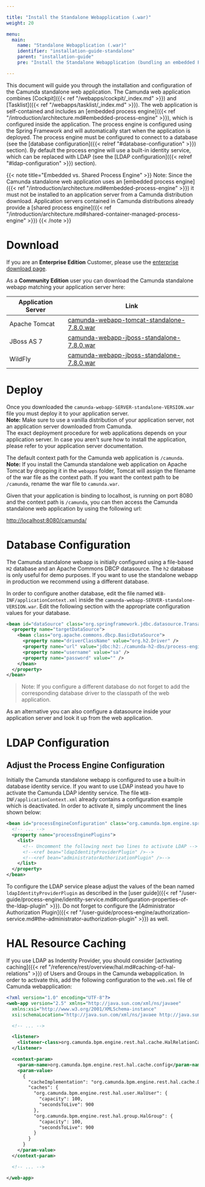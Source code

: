 ```yaml
---

title: "Install the Standalone Webapplication (.war)"
weight: 20

menu:
  main:
    name: "Standalone Webapplication (.war)"
    identifier: "installation-guide-standalone"
    parent: "installation-guide"
    pre: "Install the Standalone Webapplication (bundling an embedded Process Engine) inside an Application Server like Wildfly or Tomcat."

---
```



This document will guide you through the installation and configuration of the Camunda standalone web application.
The Camunda web application combines [Cockpit]({{< ref "/webapps/cockpit/_index.md" >}}) and [Tasklist]({{< ref "/webapps/tasklist/_index.md" >}}). The web application is self-contained and includes
an [embedded process engine]({{< ref "/introduction/architecture.md#embedded-process-engine" >}}), which is configured inside the application. The process engine is configured using the
Spring Framework and will automatically start when the application is deployed. The process engine must be configured
to connect to a database (see the [database configuration]({{< relref "#database-configuration" >}}) section). By default the process engine will use a built-in
identity service, which can be replaced with LDAP (see the [LDAP configuration]({{< relref "#ldap-configuration" >}}) section).

{{< note title="Embedded vs. Shared Process Engine" >}}
Note: Since the Camunda standalone web application uses an [embedded process engine]({{< ref "/introduction/architecture.md#embedded-process-engine" >}}) it must not be installed to an application server from a Camunda distribution download. Application servers contained in Camunda distributions already provide a [shared process engine]({{< ref "/introduction/architecture.md#shared-container-managed-process-engine" >}})
{{< /note >}}


# Download

If you are an **Enterprise Edition** Customer, please use the [enterprise download page](/enterprise/download/#full-distributions-and-standalone-web-applications).

As a **Community Edition** user you can download the Camunda standalone webapp matching your application server here:

<table class="table">
  <thead>
    <tr>
      <th>Application Server</th>
      <th>Link</th>
    </tr>      
  </thead>
  <tbody>
    <tr>
      <td>Apache Tomcat</td>
      <td>
        <a href="//downloads.camunda.cloud/release/camunda-bpm/tomcat/7.8/camunda-webapp-tomcat-standalone-7.8.0.war">
          camunda-webapp-tomcat-standalone-7.8.0.war
        </a>
      </td>
    </tr>
    <tr>
      <td>JBoss AS 7</td>
      <td>
        <a href="//downloads.camunda.cloud/release/camunda-bpm/jboss/7.8/camunda-webapp-jboss-standalone-7.8.0.war">
          camunda-webapp-jboss-standalone-7.8.0.war
        </a>
      </td>
    </tr>
    <tr>
      <td>WildFly</td>
      <td>
        <a href="//downloads.camunda.cloud/release/camunda-bpm/jboss/7.8/camunda-webapp-jboss-standalone-7.8.0.war">
          camunda-webapp-jboss-standalone-7.8.0.war
        </a>
      </td>
    </tr>
  </tbody>
</table>


# Deploy

Once you downloaded the `camunda-webapp-SERVER-standalone-VERSION.war` file you
must deploy it to your application server.<br>
**Note:** Make sure to use a vanilla distribution of your application server, not an application server downloaded
from Camunda.<br>
The exact deployment procedure for web applications depends on
your application server. In case you aren't sure how to install the application, please refer to your application server documentation.


The default context path for the Camunda web application is `/camunda`.<br>
**Note:** If you install the Camunda standalone web application on Apache Tomcat by dropping
it in the `webapps` folder, Tomcat will assign the filename of the war file as
the context path. If you want the context path to be `/camunda`, rename the war
file to `camunda.war`.

Given that your application is binding to localhost, is running on port 8080
and the context path is `/camunda`, you can then access the Camunda standalone
web application by using the following url:

[http://localhost:8080/camunda/](http://localhost:8080/camunda/)


# Database Configuration

The Camunda standalone webapp is initially configured using a file-based `H2` database
and an Apache Commons DBCP datasource. The `h2` database is only useful for demo purposes.
If you want to use the standalone webapp in production we recommend using a different database.

In order to configure another database, edit the file named `WEB-INF/applicationContext.xml` inside the
`camunda-webapp-SERVER-standalone-VERSION.war`. Edit the following section with the appropriate configuration values for your database.

```xml
<bean id="dataSource" class="org.springframework.jdbc.datasource.TransactionAwareDataSourceProxy">
  <property name="targetDataSource">
    <bean class="org.apache.commons.dbcp.BasicDataSource">
      <property name="driverClassName" value="org.h2.Driver" />
      <property name="url" value="jdbc:h2:./camunda-h2-dbs/process-engine;MVCC=TRUE;TRACE_LEVEL_FILE=0;DB_CLOSE_ON_EXIT=FALSE" />
      <property name="username" value="sa" />
      <property name="password" value="" />
    </bean>
  </property>
</bean>
```

> Note: If you configure a different database do not forget to add the corresponding database driver to the classpath of the web application.

As an alternative you can also configure a datasource inside your application server and look it up from the web application.


# LDAP Configuration

## Adjust the Process Engine Configuration

Initially the Camunda standalone webapp is configured to use a built-in database identity service.
If you want to use LDAP instead you have to activate the Camunda LDAP identity service. The file
`WEB-INF/applicationContext.xml` already contains a configuration example which is deactivated. In
order to activate it, simply uncomment the lines shown below:

```xml
<bean id="processEngineConfiguration" class="org.camunda.bpm.engine.spring.SpringProcessEngineConfiguration">
  <!-- ... -->
  <property name="processEnginePlugins">
    <list>
      <!-- Uncomment the following next two lines to activate LDAP -->
      <!--<ref bean="ldapIdentityProviderPlugin" />-->
      <!--<ref bean="administratorAuthorizationPlugin" />-->
    </list>
  </property>
</bean>
```

To configure the LDAP service please adjust the values of the bean named `ldapIdentityProviderPlugin` as described in the [user guide]({{< ref "/user-guide/process-engine/identity-service.md#configuration-properties-of-the-ldap-plugin" >}}).
Do not forget to configure the [Administrator Authorization Plugin]({{< ref "/user-guide/process-engine/authorization-service.md#the-administrator-authorization-plugin" >}}) as well.


# HAL Resource Caching

If you use LDAP as Indentity Provider, you should consider [activating caching]({{< ref "/reference/rest/overview/hal.md#caching-of-hal-relations" >}}) of Users and Groups in the Camunda webapplication. In order to activate this, add the following configuration to the `web.xml` file of Camunda webapplication:

```xml
<?xml version="1.0" encoding="UTF-8"?>
<web-app version="2.5" xmlns="http://java.sun.com/xml/ns/javaee"
  xmlns:xsi="http://www.w3.org/2001/XMLSchema-instance"
  xsi:schemaLocation="http://java.sun.com/xml/ns/javaee http://java.sun.com/xml/ns/javaee/web-app_2_5.xsd">

  <!-- ... -->

  <listener>
    <listener-class>org.camunda.bpm.engine.rest.hal.cache.HalRelationCacheBootstrap</listener-class>
  </listener>

  <context-param>
    <param-name>org.camunda.bpm.engine.rest.hal.cache.config</param-name>
    <param-value>
      {
        "cacheImplementation": "org.camunda.bpm.engine.rest.hal.cache.DefaultHalResourceCache",
        "caches": {
          "org.camunda.bpm.engine.rest.hal.user.HalUser": {
            "capacity": 100,
            "secondsToLive": 900
          },
          "org.camunda.bpm.engine.rest.hal.group.HalGroup": {
            "capacity": 100,
            "secondsToLive": 900
          }
        }
      }
    </param-value>
  </context-param>

  <!-- ... -->

</web-app>
```
